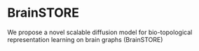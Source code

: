 # BrainSTORE
We propose a novel scalable diffusion model for bio-topological representation learning on brain graphs (BrainSTORE)
